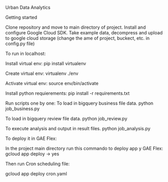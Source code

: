Urban Data Analytics

Getting started

Clone repository and move to main directory of project.
Install and configure Google Cloud SDK.
Take example data, decompress and upload to google cloud storage (change the ame of project, buckect, etc. in config.py file)


To run in localhost:

Install virtual env:
pip install virtualenv

Create virtual env:
virtualenv  ./env

Activate virtual env:
source env/bin/activate

Install python requierements:
pip install -r requirements.txt

Run scripts one by one:
To load in bigquery business file data.
python job_business.py 

To load in bigquery review file data.
python job_review.py

To execute analysis and output in result files.
python job_analysis.py

To deploy it in GAE Flex:

In the project main directory run this commando to deploy app y GAE Flex:
gcloud app deploy -> yes

Then run Cron scheduling file:

gcloud app deploy cron.yaml